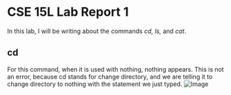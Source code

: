# CSE 15L Lab Report 1

In this lab, I will be writing about the commands *cd, ls,* and *cat*.

## cd

For this command, when it is used with nothing, nothing appears.  This is not an error, because cd stands for change directory, and we are telling it to change directory to nothing with the 
statement we just typed. 
![Image](imageName.png)
